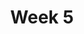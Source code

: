 ---
title: Week 5
days:
  - date: 2024-09-23
    events:
      "**Exam**{: .label .label-exam} **Midterm 1**":

  - date: 2024-09-25
    events:
      "**Lecture 11**{: .label .label-lec} Introduction to Probability ": 
        "Ch. 9"
      
  - date: 2024-09-27
    events:
      "**Lecture 12**{: .label .label-lec} General Rules of Probability ":
        "Ch. 10"
---